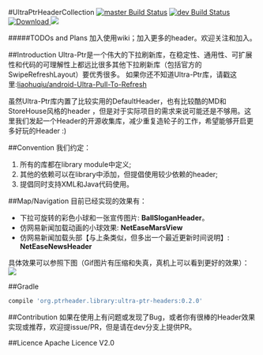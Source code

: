 #UltraPtrHeaderCollection
[![master Build Status](https://travis-ci.org/Muyangmin/UltraPtrHeaderCollection.svg?branch=master)](https://travis-ci.org/Muyangmin/UltraPtrHeaderCollection)
[![dev Build Status](https://travis-ci.org/Muyangmin/UltraPtrHeaderCollection.svg?branch=dev)](https://travis-ci.org/Muyangmin/UltraPtrHeaderCollection)
[ ![Download](https://api.bintray.com/packages/muyangmin/maven/ultra-ptr-headers/images/download.svg) ](https://bintray.com/muyangmin/maven/ultra-ptr-headers/_latestVersion)
<a href="http://www.methodscount.com/?lib=org.ptrheader.library%3Aultra-ptr-headers%3A0.2.0"><img src="https://img.shields.io/badge/Methods and size-136 | 19 KB-e91e63.svg"></img></a>

#####TODOs and Plans
加入使用wiki；加入更多的header。欢迎关注和加入。

##Introduction
Ultra-Ptr是一个伟大的下拉刷新库，在稳定性、通用性、可扩展性和代码的可理解性上都远比很多其他下拉刷新库（包括官方的SwipeRefreshLayout）要优秀很多。
如果你还不知道Ultra-Ptr库，请戳这里:[liaohuqiu/android-Ultra-Pull-To-Refresh](https://github.com/liaohuqiu/android-Ultra-Pull-To-Refresh)

虽然Ultra-Ptr库内置了比较实用的DefaultHeader，也有比较酷的MD和StoreHouse风格的header
，但是对于实际项目的需求来说可能还是不够用。这里我们发起一个Header的开源收集库，减少重复造轮子的工作，希望能够开启更多好玩的Header :)

##Convention
我们约定：  
1. 所有的库都在library module中定义;  
2. 其他的依赖可以在library中添加，但提倡使用较少依赖的header;  
3. 提倡同时支持XML和Java代码使用。

##Map/Navigation
目前已经实现的效果有：  
* 下拉可旋转的彩色小球和一张宣传图片: **BallSloganHeader**。  
* 仿网易新闻加载动画的小球效果: **NetEaseMarsView**  
* 仿网易新闻加载头部【与上条类似，但多出一个最近更新时间说明】: **NetEaseNewsHeader**  

具体效果可以参照下图（Gif图片有压缩和失真，真机上可以看到更好的效果）：  
![](https://github.com/Muyangmin/UltraPtrHeaderCollection/blob/master/Demo.gif)

##Gradle
```Groovy  
compile 'org.ptrheader.library:ultra-ptr-headers:0.2.0'
```

##Contribution
如果在使用上有问题或发现了Bug，或者你有很棒的Header效果实现或推荐，欢迎提issue/PR，但是请在dev分支上提供PR。

##Licence
Apache Licence V2.0